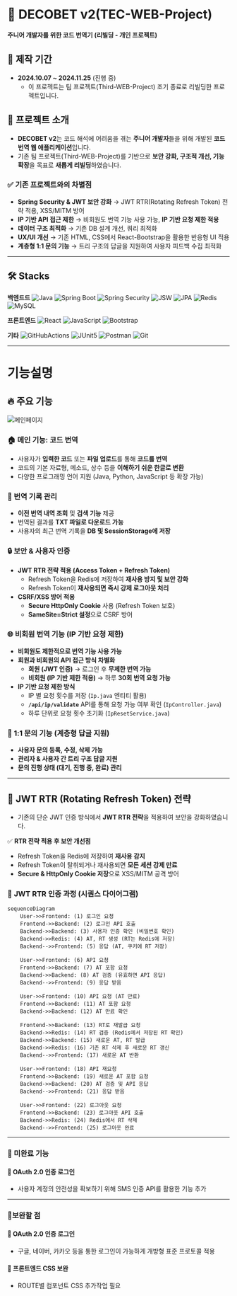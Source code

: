 # 🧩 DECOBET v2(TEC-WEB-Project)
**주니어 개발자를 위한 코드 번역기 (리빌딩 - 개인 프로젝트)**

## 📅 제작 기간 
- **2024.10.07 ~ 2024.11.25** (진행 중)
  - 이 프로젝트는 팀 프로젝트(Third-WEB-Project) 조기 종료로 리빌딩한 프로젝트입니다.

## 📌 프로젝트 소개
- **DECOBET v2**는 코드 해석에 어려움을 겪는 **주니어 개발자**들을 위해 개발된 **코드 번역 웹 애플리케이션**입니다.  
- 기존 팀 프로젝트(Third-WEB-Project)를 기반으로 **보안 강화, 구조적 개선, 기능 확장**을 목표로 **새롭게 리빌딩**하였습니다.

### ✅ 기존 프로젝트와의 차별점
- **Spring Security & JWT 보안 강화** → JWT RTR(Rotating Refresh Token) 전략 적용, XSS/MITM 방어
- **IP 기반 API 접근 제한** → 비회원도 번역 기능 사용 가능, **IP 기반 요청 제한 적용**
- **데이터 구조 최적화** → 기존 DB 설계 개선, 쿼리 최적화
- **UX/UI 개선** → 기존 HTML, CSS에서 React-Bootstrap을 활용한 반응형 UI 적용
- **계층형 1:1 문의 기능** → 트리 구조의 답글을 지원하여 사용자 피드백 수집 최적화

---

## 🛠️ Stacks
**백엔드드**
![Java](https://img.shields.io/badge/Java-007396?style=for-the-badge&logo=java&logoColor=white)
![Spring Boot](https://img.shields.io/badge/Spring%20Boot-6DB33F?style=for-the-badge&logo=springboot&logoColor=white)
![Spring Security](https://img.shields.io/badge/Spring%20Security-6DB33F?style=for-the-badge&logo=springsecurity&logoColor=white)
![JSW](https://img.shields.io/badge/JWT-000000?style=for-the-badge&logo=jsonwebtokens&logoColor=white)
![JPA](https://img.shields.io/badge/JPA-59666C?style=for-the-badge&logo=jpa&logoColor=white)
![Redis](https://img.shields.io/badge/redis-FF4438?style=for-the-badge&logo=redis&logoColor=white)
![MySQL](https://img.shields.io/badge/mysql-4479A1?style=for-the-badge&logo=mysql&logoColor=white)


**프론트엔드**
![React](https://img.shields.io/badge/React-61DAFB?style=for-the-badge&logo=react&logoColor=black)
![JavaScript](https://img.shields.io/badge/JavaScript-F7DF1E?style=for-the-badge&logo=javascript&logoColor=black)
![Bootstrap](https://img.shields.io/badge/reactbootstrap-41E0FD?style=for-the-badge&logo=reactbootstrap&logoColor=black)

**기타**
![GitHubActions](https://img.shields.io/badge/githubactions-2088FF?style=for-the-badge&logo=githubactions&logoColor=white)
![JUnit5](https://img.shields.io/badge/junit5-25A162?style=for-the-badge&logo=junit5&logoColor=white)
![Postman](https://img.shields.io/badge/postman-FF6C37?style=for-the-badge&logo=postman&logoColor=white)
![Git](https://img.shields.io/badge/Git-F05032?style=for-the-badge&logo=git&logoColor=white)

---

# 기능설명
## 🔥 주요 기능
![메인페이지](https://github.com/user-attachments/assets/86ee3e67-b88d-4e37-8575-e9a29f7c20aa)


### 🏠 메인 기능: 코드 번역
- 사용자가 **입력한 코드** 또는 **파일 업로드**를 통해 **코드를 번역**
- 코드의 기본 자료형, 메소드, 상수 등을 **이해하기 쉬운 한글로 변환**
- 다양한 프로그래밍 언어 지원 (Java, Python, JavaScript 등 확장 가능)

### 📜 번역 기록 관리
- **이전 번역 내역 조회** 및 **검색 기능** 제공
- 번역된 결과를 **TXT 파일로 다운로드 가능**
- 사용자의 최근 번역 기록을 **DB 및 SessionStorage에 저장**

### 🔒 **보안 & 사용자 인증**
- **JWT RTR 전략 적용 (Access Token + Refresh Token)**
  - Refresh Token을 Redis에 저장하여 **재사용 방지 및 보안 강화**
  - Refresh Token이 **재사용되면 즉시 강제 로그아웃 처리**
- **CSRF/XSS 방어 적용**
  - **Secure HttpOnly Cookie** 사용 (Refresh Token 보호)
  - **SameSite=Strict 설정**으로 CSRF 방어
 
### 🌐 **비회원 번역 기능 (IP 기반 요청 제한)**
- **비회원도 제한적으로 번역 기능 사용 가능**
- **회원과 비회원의 API 접근 방식 차별화**  
  - **회원 (JWT 인증)** → 로그인 후 **무제한 번역 가능**  
  - **비회원 (IP 기반 제한 적용)** → 하루 **30회 번역 요청 가능**
- **IP 기반 요청 제한 방식**
  - IP 별 요청 횟수를 저장 (`Ip.java` 엔티티 활용)
  - **`/api/ip/validate`** API를 통해 요청 가능 여부 확인 (`IpController.java`)
  - 하루 단위로 요청 횟수 초기화 (`IpResetService.java`)

### 📩 **1:1 문의 기능 (계층형 답글 지원)**
- **사용자 문의 등록, 수정, 삭제 가능**
- **관리자 & 사용자 간 트리 구조 답글 지원**
- **문의 진행 상태 (대기, 진행 중, 완료) 관리**

---

## 🔐 **JWT RTR (Rotating Refresh Token) 전략**
- 기존의 단순 JWT 인증 방식에서 **JWT RTR 전략**을 적용하여 보안을 강화하였습니다.  

✅ **RTR 전략 적용 후 보안 개선점**  
- Refresh Token을 Redis에 저장하여 **재사용 감지**  
- Refresh Token이 탈취되거나 재사용되면 **모든 세션 강제 만료**  
- **Secure & HttpOnly Cookie 저장**으로 XSS/MITM 공격 방어  

### 📜 **JWT RTR 인증 과정 (시퀀스 다이어그램)**  
```mermaid
sequenceDiagram
    User->>Frontend: (1) 로그인 요청
    Frontend->>Backend: (2) 로그인 API 호출
    Backend->>Backend: (3) 사용자 인증 확인 (비밀번호 확인)
    Backend->>Redis: (4) AT, RT 생성 (RT는 Redis에 저장)
    Backend-->>Frontend: (5) 응답 (AT, 쿠키에 RT 저장)

    User->>Frontend: (6) API 요청
    Frontend->>Backend: (7) AT 포함 요청
    Backend->>Backend: (8) AT 검증 (유효하면 API 응답)
    Backend-->>Frontend: (9) 응답 받음

    User->>Frontend: (10) API 요청 (AT 만료)
    Frontend->>Backend: (11) AT 포함 요청
    Backend->>Backend: (12) AT 만료 확인

    Frontend->>Backend: (13) RT로 재발급 요청
    Backend->>Redis: (14) RT 검증 (Redis에서 저장된 RT 확인)
    Backend->>Backend: (15) 새로운 AT, RT 발급
    Backend->>Redis: (16) 기존 RT 삭제 후 새로운 RT 갱신
    Backend-->>Frontend: (17) 새로운 AT 반환

    User->>Frontend: (18) API 재요청
    Frontend->>Backend: (19) 새로운 AT 포함 요청
    Backend->>Backend: (20) AT 검증 및 API 응답
    Backend-->>Frontend: (21) 응답 받음

    User->>Frontend: (22) 로그아웃 요청
    Frontend->>Backend: (23) 로그아웃 API 호출
    Backend->>Redis: (24) Redis에서 RT 삭제
    Backend-->>Frontend: (25) 로그아웃 완료
```
---

### 🚫 미완료 기능
#### 📝 OAuth 2.0 인증 로그인 
- 사용자 계정의 안전성을 확보하기 위해 SMS 인증 API를 활용한 기능 추가
---

### 🔗보완할 점
#### 📝 OAuth 2.0 인증 로그인 
- 구글, 네이버, 카카오 등을 통한 로그인이 가능하게 개방형 표준 프로토콜 적용

#### 📝 프론트엔드 CSS 보완
- ROUTE별 컴포넌트 CSS 추가작업 필요